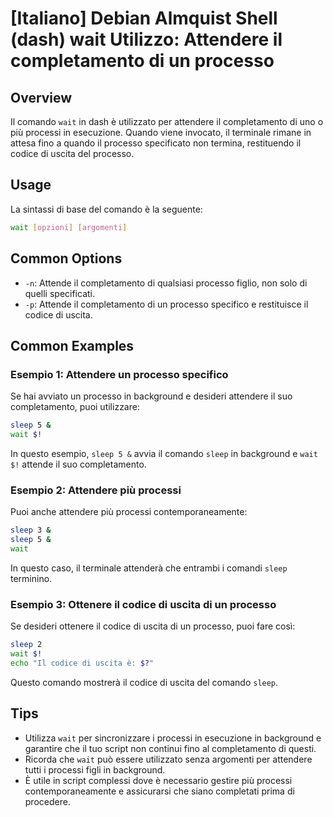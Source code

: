 # [Italiano] Debian Almquist Shell (dash) wait Utilizzo: Attendere il completamento di un processo

## Overview
Il comando `wait` in dash è utilizzato per attendere il completamento di uno o più processi in esecuzione. Quando viene invocato, il terminale rimane in attesa fino a quando il processo specificato non termina, restituendo il codice di uscita del processo.

## Usage
La sintassi di base del comando è la seguente:

```sh
wait [opzioni] [argomenti]
```

## Common Options
- `-n`: Attende il completamento di qualsiasi processo figlio, non solo di quelli specificati.
- `-p`: Attende il completamento di un processo specifico e restituisce il codice di uscita.

## Common Examples

### Esempio 1: Attendere un processo specifico
Se hai avviato un processo in background e desideri attendere il suo completamento, puoi utilizzare:

```sh
sleep 5 &
wait $!
```

In questo esempio, `sleep 5 &` avvia il comando `sleep` in background e `wait $!` attende il suo completamento.

### Esempio 2: Attendere più processi
Puoi anche attendere più processi contemporaneamente:

```sh
sleep 3 &
sleep 5 &
wait
```

In questo caso, il terminale attenderà che entrambi i comandi `sleep` terminino.

### Esempio 3: Ottenere il codice di uscita di un processo
Se desideri ottenere il codice di uscita di un processo, puoi fare così:

```sh
sleep 2
wait $!
echo "Il codice di uscita è: $?"
```

Questo comando mostrerà il codice di uscita del comando `sleep`.

## Tips
- Utilizza `wait` per sincronizzare i processi in esecuzione in background e garantire che il tuo script non continui fino al completamento di questi.
- Ricorda che `wait` può essere utilizzato senza argomenti per attendere tutti i processi figli in background.
- È utile in script complessi dove è necessario gestire più processi contemporaneamente e assicurarsi che siano completati prima di procedere.